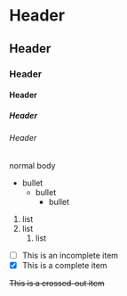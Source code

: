 # Header
## Header
### Header
#### Header
##### Header
###### Header
normal body
+ bullet
    + bullet
        + bullet
1. list
1. list
    1. list
    
- [ ] This is an incomplete item
- [x] This is a complete item

~~This is a crossed-out item~~